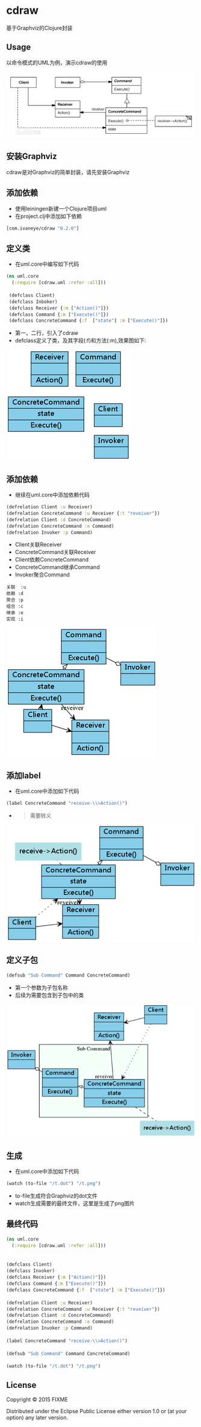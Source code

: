 # cdraw

基于Graphviz的Clojure封装

## Usage

以命令模式的UML为例，演示cdraw的使用

![](/doc/cdraw/command.jpg)

## 安装Graphviz

cdraw是对Graphviz的简单封装，请先安装Graphviz

## 添加依赖

- 使用leiningen新建一个Clojure项目uml
- 在project.clj中添加如下依赖

```clojure
[com.ivaneye/cdraw "0.2.0"]
```

## 定义类

- 在uml.core中编写如下代码

```clojure
(ns uml.core
  (:require [cdraw.uml :refer :all]))
  
 (defclass Client)
 (defclass Inboker)
 (defclass Receiver {:m ["Action()"]})
 (defclass Command {:m ["Execute()"]})
 (defclass ConcreteCommand {:f  ["state"] :m ["Execute()"]})
```
- 第一，二行，引入了cdraw
- defclass定义了类，及其字段(:f)和方法(:m),效果图如下:

![](/doc/cdraw/c1.png)

<!-- more -->

## 添加依赖

- 继续在uml.core中添加依赖代码

```clojure
(defrelation Client :u Receiver) 
(defrelation ConcreteCommand :u Receiver {:t "reveiver"})  
(defrelation Client :d ConcreteCommand)
(defrelation ConcreteCommand :e Command)
(defrelation Invoker :p Command)
```

- Client关联Receiver
- ConcreteCommand关联Receiver
- Client依赖ConcreteCommand
- ConcreteCommand继承Command
- Invoker聚合Command

```
关联  :u 
依赖 :d
聚合 :p
组合 :c
继承 :e
实现 :i
```

![](/doc/cdraw/c2.png)

## 添加label

- 在uml.core中添加如下代码

```clojure
(label ConcreteCommand "receive-\\>Action()")
```

- >需要转义

![](/doc/cdraw/c3.png)

## 定义子包

```clojure
(defsub "Sub Command" Command ConcreteCommand)
```

- 第一个参数为子包名称
- 后续为需要包含到子包中的类

![](/doc/cdraw/c4.png)

## 生成

- 在uml.core中添加如下代码

```clojure
(watch (to-file "/t.dot") "/t.png")
```

- to-file生成符合Graphviz的dot文件
- watch生成需要的最终文件，这里是生成了png图片

## 最终代码

```clojure
(ns uml.core
  (:require [cdraw.uml :refer :all]))


(defclass Client)
(defclass Invoker)
(defclass Receiver {:m ["Action()"]})
(defclass Command {:m ["Execute()"]})
(defclass ConcreteCommand {:f  ["state"] :m ["Execute()"]})

(defrelation Client :u Receiver)
(defrelation ConcreteCommand :u Receiver {:t "reveiver"})
(defrelation Client :d ConcreteCommand)
(defrelation ConcreteCommand :e Command)
(defrelation Invoker :p Command)

(label ConcreteCommand "receive-\\>Action()")

(defsub "Sub Command" Command ConcreteCommand)

(watch (to-file "/t.dot") "/t.png")
```

## License

Copyright © 2015 FIXME

Distributed under the Eclipse Public License either version 1.0 or (at
your option) any later version.
